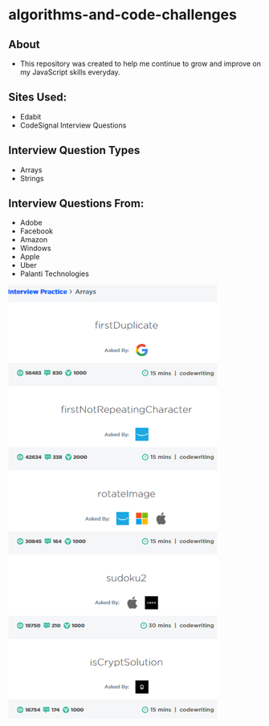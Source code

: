 # algorithms-and-code-challenges

## About
- This repository was created to help me continue to grow and improve on my JavaScript skills everyday.

## Sites Used:
- Edabit
- CodeSignal Interview Questions

## Interview Question Types
- Arrays
- Strings

## Interview Questions From:
- Adobe
- Facebook
- Amazon
- Windows
- Apple
- Uber
- Palanti Technologies


![CodeSignal Sources](Capture.PNG)
